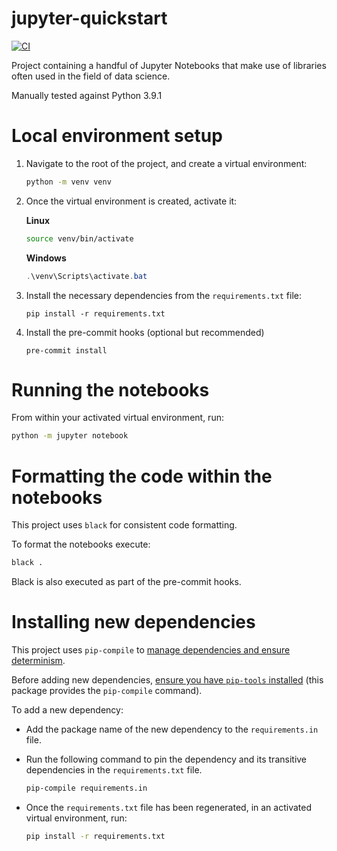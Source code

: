# jupyter-quickstart

[![CI](https://github.com/LionelB5/jupyter-quickstart/actions/workflows/app.yml/badge.svg)](https://github.com/LionelB5/jupyter-quickstart/actions/workflows/app.yml)

Project containing a handful of Jupyter Notebooks that make use of libraries often used in the
field of data science.

Manually tested against Python 3.9.1

# Local environment setup

1. Navigate to the root of the project, and create a virtual environment:

    ```bash
    python -m venv venv
    ```

2. Once the virtual environment is created, activate it:

    **Linux**

    ```bash
    source venv/bin/activate
    ```

    **Windows**

    ```powershell
    .\venv\Scripts\activate.bat
    ```

3. Install the necessary dependencies from the `requirements.txt` file:

    ```
    pip install -r requirements.txt
    ```

4. Install the pre-commit hooks (optional but recommended)

    ```
    pre-commit install
    ```

# Running the notebooks

From within your activated virtual environment, run:

```bash
python -m jupyter notebook
```

# Formatting the code within the notebooks

This project uses `black` for consistent code formatting.

To format the notebooks execute:

```bash
black .
```

Black is also executed as part of the pre-commit hooks.

# Installing new dependencies

This project uses `pip-compile` to [manage dependencies and ensure determinism](https://youtu.be/LAig6s9Hkj0).

Before adding new dependencies, [ensure you have `pip-tools` installed](https://pypi.org/project/pip-tools/) (this package provides the `pip-compile` command).

To add a new dependency:

-   Add the package name of the new dependency to the `requirements.in` file.
-   Run the following command to pin the dependency and its transitive dependencies in the `requirements.txt` file.

    ```bash
    pip-compile requirements.in
    ```

-   Once the `requirements.txt` file has been regenerated, in an activated virtual environment, run:

    ```bash
    pip install -r requirements.txt
    ```
